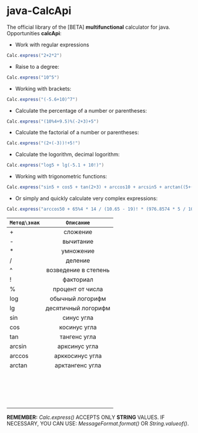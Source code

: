 # java-CalcApi

The official library of the [BETA] **multifunctional** calculator for java.
Opportunities **calcApi**:

  * Work with regular expressions
  ```java
  Calc.express("2+2*2")
  ```
  * Raise to a degree:
  ```java
  Calc.express("10^5")
  ```
  * Working with brackets:
  ```java
  Calc.express("(-5.6+10)^7")
  ```
  * Calculate the percentage of a number or parentheses:
  ```java
  Calc.express("(10%4+9.5)%(-2+3)+5")
  ```
  * Calculate the factorial of a number or parentheses:
  ```java
  Calc.express("(2+(-3))!+5!")
  ```
  * Calculate the logorithm, decimal logorithm:
  ```java
  Calc.express("log5 + lg(-5.1 + 10!)")
  ```
  * Working with trigonometric functions:
  ```java
  Calc.express("sin5 + cos5 + tan(2+3) + arccos10 + arcsin5 + arctan((5+(-5))!)")
  ```
  * Or simply and quickly calculate very complex expressions:
  ```java
  Calc.express("arccos50 + 65%4 * 14 / (10.65 - 19)! * (976.8574 * 5 / 10 + tan(65.3 ^ 4.55 + 7)) + 10 / sin5.31")
  ```
  
  
| `Метод\знак`  | `Описание`           |
| ------------- |:--------------------:|
| +             | сложение             |
| -             | вычитание            |
| *             | умножение            |
| /             | деление              |
| ^             | возведение в степень |
| !             | факториал            |
| %             | процент от числа     |
| log           | обычный логорифм     |
| lg            | десятичный логорифм  |
| sin           | синус угла           |
| cos           | косинус угла         |
| tan           | тангенс угла         |
| arcsin        | арксинус угла        |
| arccos        | арккосинус угла      |
| arctan        | арктангенс угла      |
|||
|||
|||
|||
|||
|||
|||
|||
|||
|||
|||
|||
|||
|||
|||
|||
|||
  

**REMEMBER:** *Calc.express()* ACCEPTS ONLY **STRING** VALUES. IF NECESSARY, YOU CAN USE: *MessageFormat.format()* OR *String.valueof()*.
